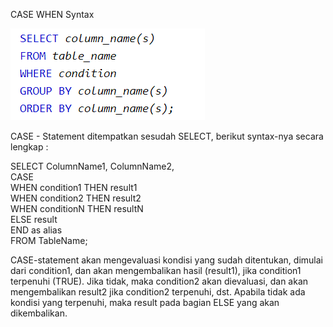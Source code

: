 CASE WHEN Syntax

![Case When](000-b-fungsi-group-by.png)

CASE - Statement ditempatkan sesudah SELECT, berikut syntax-nya secara lengkap :

SELECT ColumnName1, ColumnName2,  
CASE  
    WHEN condition1 THEN result1  
    WHEN condition2 THEN result2  
    WHEN conditionN THEN resultN  
    ELSE result  
END as alias  
FROM TableName;

CASE-statement akan mengevaluasi kondisi yang sudah ditentukan, dimulai dari condition1, dan akan mengembalikan hasil (result1), jika condition1 terpenuhi (TRUE). Jika tidak, maka condition2 akan dievaluasi, dan akan mengembalikan result2 jika condition2 terpenuhi, dst. Apabila tidak ada kondisi yang terpenuhi, maka result pada bagian ELSE yang akan dikembalikan. 